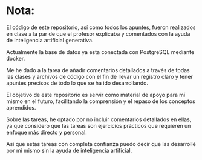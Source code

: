 # Nota:

El código de este repositorio, así como todos los apuntes, fueron realizados en clase a la par de que el profesor explicaba y comentados con la ayuda de inteligencia artificial generativa. 

Actualmente la base de datos ya esta conectada con PostgreSQL mediante docker.

Me he dado a la tarea de añadir comentarios detallados a través de todas las clases y archivos de código con el fin de llevar un registro claro y tener apuntes precisos de todo lo que se ha ido desarrollando.

El objetivo de este repositorio es servir como material de apoyo para mí mismo en el futuro, facilitando la comprensión y el repaso de los conceptos aprendidos.

Sobre las tareas, he optado por no incluir comentarios detallados en ellas, ya que considero que las tareas son ejercicios prácticos que requieren un enfoque más directo y personal.

Así que estas tareas con completa confianza puedo decir que las desarrollé por mí mismo sin la ayuda de inteligencia artificial.
